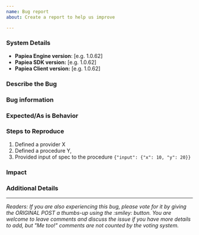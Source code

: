 ```yaml
---
name: Bug report
about: Create a report to help us improve

---
```


<!-- NOTE: Please put only ONE problem per bug report.  If you're not sure whether you have one problem or multiple problems, please err on the side of filing more bug reports.  It's much easier to close duplicates than split a single issue into multiple issues. -->

### System Details
<!-- THIS SECTION IS REQUIRED.  If you leave it out, I will just have to ask you for this information, and your bug will take longer to resolve. :) -->

- **Papiea Engine version**: [e.g. 1.0.62]
- **Papiea SDK version:** [e.g. 1.0.62]
- **Papiea Client version:** [e.g. 1.0.62]

### Describe the Bug
<!-- A short description of what the problem is and/or what happened. -->


### Bug information
<!-- Yaml files (spec, metadata extension, auth if present) and Code samples that caused the malfunction (procedure 
handlers/intent handlers/etc) -->


### Expected/As is Behavior
<!-- A short description of what you expected to happen and what happened instead. -->


### Steps to Reproduce
<!-- Steps to reproduce the problem.  The more detailed and concrete you can be, the better.  Screenshots are welcome if appropriate/helpful. -->
1. Defined a provider X
2. Defined a procedure Y,
3. Provided input of spec to the procedure
`{"input": {"x": 10, "y": 20}}`


### Impact
<!-- [optional] If you tried anything to work around or recover from the bug, or if the bug caused additional problems, discuss it here.  Be as concrete, specific and detailed as possible.  For example, "I spent an hour trying to restart the encabulator to retrieve my data after the crash" clearly illustrates the scale and scope of the problem.  Whereas, "This is a huge problem and should be fixed ASAP" is likely to be ignored because it doesn't provide any detail about WHY the problem is huge. -->


### Additional Details
<!-- [optional] Any other context that might be helpful. -->



<!----- PLEASE LEAVE THE FOLLOWING TEXT IN PLACE ----->
<hr>
<em>Readers: If you are also experiencing this bug, please vote for it by giving the ORIGINAL POST a thumbs-up using the :smiley: button.  You are welcome to leave comments and discuss the issue if you have more details to add, but "Me too!" comments are not counted by the voting system.</em>
